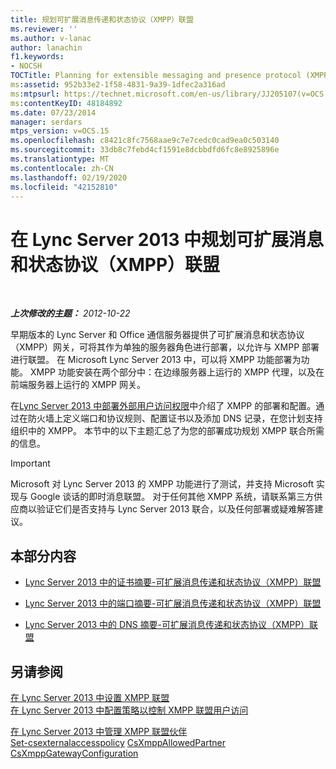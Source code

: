 ```yaml
---
title: 规划可扩展消息传递和状态协议（XMPP）联盟
ms.reviewer: ''
ms.author: v-lanac
author: lanachin
f1.keywords:
- NOCSH
TOCTitle: Planning for extensible messaging and presence protocol (XMPP) federation
ms:assetid: 952b33e2-1f58-4831-9a39-1dfec2a316ad
ms:mtpsurl: https://technet.microsoft.com/en-us/library/JJ205107(v=OCS.15)
ms:contentKeyID: 48184892
ms.date: 07/23/2014
manager: serdars
mtps_version: v=OCS.15
ms.openlocfilehash: c8421c8fc7568aae9c7e7cedc0cad9ea0c503140
ms.sourcegitcommit: 33db8c7febd4cf1591e8dcbbdfd6fc8e8925896e
ms.translationtype: MT
ms.contentlocale: zh-CN
ms.lasthandoff: 02/19/2020
ms.locfileid: "42152810"
---
```

<div data-xmlns="http://www.w3.org/1999/xhtml">

<div class="topic" data-xmlns="http://www.w3.org/1999/xhtml" data-msxsl="urn:schemas-microsoft-com:xslt" data-cs="http://msdn.microsoft.com/">

<div data-asp="https://msdn2.microsoft.com/asp">

# <a name="planning-for-extensible-messaging-and-presence-protocol-xmpp-federation-in-lync-server-2013"></a>在 Lync Server 2013 中规划可扩展消息和状态协议（XMPP）联盟

</div>

<div id="mainSection">

<div id="mainBody">

<span> </span>

_**上次修改的主题：** 2012-10-22_

早期版本的 Lync Server 和 Office 通信服务器提供了可扩展消息和状态协议（XMPP）网关，可将其作为单独的服务器角色进行部署，以允许与 XMPP 部署进行联盟。 在 Microsoft Lync Server 2013 中，可以将 XMPP 功能部署为功能。 XMPP 功能安装在两个部分中：在边缘服务器上运行的 XMPP 代理，以及在前端服务器上运行的 XMPP 网关。

在[Lync Server 2013 中部署外部用户访问权限](lync-server-2013-deploying-external-user-access.md)中介绍了 XMPP 的部署和配置。通过在防火墙上定义端口和协议规则、配置证书以及添加 DNS 记录，在您计划支持组织中的 XMPP。 本节中的以下主题汇总了为您的部署成功规划 XMPP 联合所需的信息。

<div>


> [!IMPORTANT]
> Microsoft 对 Lync Server 2013 的 XMPP 功能进行了测试，并支持 Microsoft 实现与 Google 谈话的即时消息联盟。 对于任何其他 XMPP 系统，请联系第三方供应商以验证它们是否支持与 Lync Server 2013 联合，以及任何部署或疑难解答建议。



</div>

<div>

## <a name="in-this-section"></a>本部分内容

  - [Lync Server 2013 中的证书摘要-可扩展消息传递和状态协议（XMPP）联盟](lync-server-2013-certificate-summary-extensible-messaging-and-presence-protocol-xmpp-federation.md)

  - [Lync Server 2013 中的端口摘要-可扩展消息传递和状态协议（XMPP）联盟](lync-server-2013-port-summary-extensible-messaging-and-presence-protocol-xmpp-federation.md)

  - [Lync Server 2013 中的 DNS 摘要-可扩展消息传递和状态协议（XMPP）联盟](lync-server-2013-dns-summary-extensible-messaging-and-presence-protocol-xmpp-federation.md)

</div>

<div>

## <a name="see-also"></a>另请参阅


[在 Lync Server 2013 中设置 XMPP 联盟](lync-server-2013-setting-up-xmpp-federation.md)  
[在 Lync Server 2013 中配置策略以控制 XMPP 联盟用户访问](lync-server-2013-configure-policies-to-control-xmpp-federated-user-access.md)  


[在 Lync Server 2013 中管理 XMPP 联盟伙伴](lync-server-2013-manage-xmpp-federated-partners-for-your-organization.md)  
[Set-csexternalaccesspolicy](https://technet.microsoft.com/library/Gg425805(v=OCS.15))  
[CsXmppAllowedPartner](https://technet.microsoft.com/library/JJ204981(v=OCS.15))  
[CsXmppGatewayConfiguration](https://technet.microsoft.com/library/JJ204869(v=OCS.15))  
  

</div>

</div>

<span> </span>

</div>

</div>

</div>

